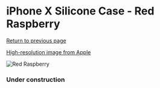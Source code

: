 # iPhone X Silicone Case - Red Raspberry

[Return to previous page](/iphone_x)

[High-resolution image from Apple](https://store.storeimages.cdn-apple.com/8756/as-images.apple.com/is/MRG12?wid=4500&hei=4500&fmt=png)

<div style="width: 384px"><img src="/everysource/MRG12.png" alt="Red Raspberry"></div>

### Under construction
